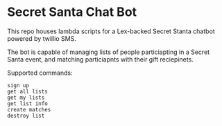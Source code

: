 # Secret Santa Chat Bot

This repo houses lambda scripts for a Lex-backed Secret Stanta chatbot powered by twillio SMS.

The bot is capable of managing lists of people particiapting in a Secret Santa event, and matching particiapnts with their gift reciepinets.

Supported commands:
```
sign up
get all lists
get my lists
get list info
create matches
destroy list
```
